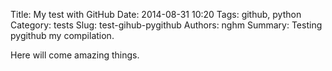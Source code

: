 Title: My test with GitHub
Date: 2014-08-31 10:20
Tags: github, python
Category: tests
Slug: test-gihub-pygithub
Authors: nghm
Summary: Testing pygithub my compilation.

Here will come amazing things.


